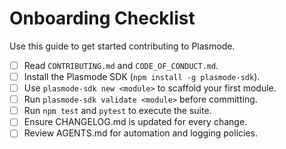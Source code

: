 # Onboarding Checklist

Use this guide to get started contributing to Plasmode.

- [ ] Read `CONTRIBUTING.md` and `CODE_OF_CONDUCT.md`.
- [ ] Install the Plasmode SDK (`npm install -g plasmode-sdk`).
- [ ] Use `plasmode-sdk new <module>` to scaffold your first module.
- [ ] Run `plasmode-sdk validate <module>` before committing.
- [ ] Run `npm test` and `pytest` to execute the suite.
- [ ] Ensure CHANGELOG.md is updated for every change.
- [ ] Review AGENTS.md for automation and logging policies.
